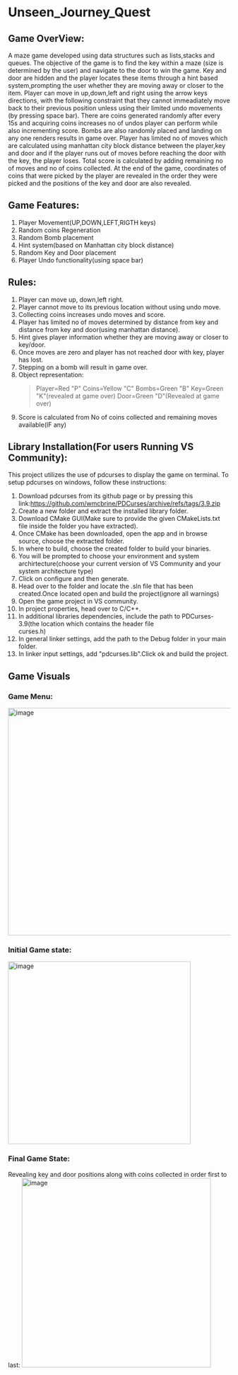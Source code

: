 # Unseen_Journey_Quest
## Game OverView:
A maze game developed using data structures such as lists,stacks and queues. The objective of the game is to find the key within a maze (size is determined by the user) and navigate to the door to win the game. Key and door are hidden and the player locates these items through a hint based system,prompting the user whether they are moving away or closer to the item.
Player can move in up,down,left and right using the arrow keys directions, with the following constraint that they cannot immeadiately move back to their previous position unless using their limited undo movements (by pressing space bar).
There are coins generated randomly after every 15s and acquiring coins increases no of undos player can perform while also incrementing score. Bombs are also randomly placed and landing on any one renders results in game over. Player has limited no of moves which are calculated using manhattan city block distance between the player,key and door and if the player runs out of moves before reaching the door with the key, the player loses. Total score is calculated by adding remaining no of moves and no of coins collected.
At the end of the game, coordinates of coins that were picked by the player are revealed in the order they were picked and the positions of the key and door are also revealed.

## Game Features:
  1. Player Movement(UP,DOWN,LEFT,RIGTH keys)
  2. Random coins Regeneration
  3. Random Bomb placement
  4. Hint system(based on Manhattan city block distance)
  5. Random Key and Door placement
  6. Player Undo functionality(using space bar)
## Rules:
1. Player can move up, down,left right.
2. Player cannot move to its previous location without using undo move.
3. Collecting coins increases undo moves and score.
4. Player has limited no of moves determined by distance from key and distance from key and door(using manhattan distance).
5. Hint gives player information whether they are moving away or closer to key/door.
6. Once moves are zero and player has not reached door with key, player has lost.
7. Stepping on a bomb will result in game over.
8. Object representation:
   >Player=Red "P"
   >Coins=Yellow "C"
   >Bombs=Green "B"
   >Key=Green "K"(revealed at game over)
   >Door=Green "D"(Revealed at game over)
9. Score is calculated from No of coins collected and remaining moves available(IF any)
## Library Installation(For users Running VS Community):
  This project utilizes the use of pdcurses to display the game on terminal. To setup pdcurses on windows,
  follow these instructions:
  1. Download pdcurses from its github page or by pressing this 
     link:https://github.com/wmcbrine/PDCurses/archive/refs/tags/3.9.zip
  2. Create a new folder and extract the installed library folder.
  3. Download CMake GUI(Make sure to provide the given CMakeLists.txt file inside the folder you have extracted).
  4. Once CMake has been downloaded, open the app and in browse source, choose the extracted folder.
  5. In where to build, choose the created folder to build your binaries.
  6. You will be prompted to choose your environment and system archirtecture(choose your current version of VS Community         and your system architecture type)
  7. Click on configure and then generate.
  8. Head over to the folder and locate the .sln file that has been created.Once located open and build the project(ignore       all warnings) 
  9. Open the game project in VS community.
  10. In project properties, head over to C/C++.
  11. In additional libraries dependencies, include the path to PDCurses-3.9(the location which contains the header file     
      curses.h)
  12. In general linker settings, add the path to the Debug folder in your main folder.
  13. In linker input settings, add "pdcurses.lib".Click ok and build the project.
## Game Visuals
### Game Menu:
<img width="514" alt="image" src="https://github.com/user-attachments/assets/678c4bf8-331c-4562-8180-2fcde31fd117">

### Initial Game state:
<img width="413" alt="image" src="https://github.com/user-attachments/assets/f1bc2509-03f8-4931-9afe-04ac61328aee">

### Final Game State:
Revealing key and door positions along with coins collected in order first to last:
<img width="428" alt="image" src="https://github.com/user-attachments/assets/5c84cd4b-9e50-4f66-94c8-07a86a72fac8">
